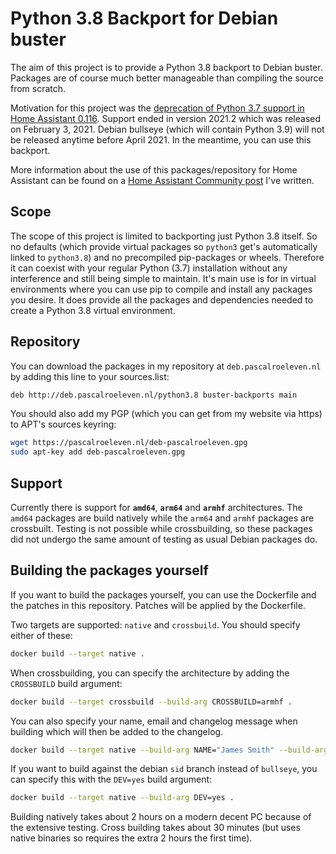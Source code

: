 # Python 3.8 Backport for Debian buster

The aim of this project is to provide a Python 3.8 backport to Debian buster. Packages are of course much better manageable than compiling the source from scratch.

Motivation for this project was the [deprecation of Python 3.7 support in Home Assistant 0.116](https://www.home-assistant.io/blog/2020/10/07/release-116/#python-37-deprecated). Support ended in version 2021.2 which was released on February 3, 2021. Debian bullseye (which will contain Python 3.9) will not be released anytime before April 2021. In the meantime, you can use this backport.

More information about the use of this packages/repository for Home Assistant can be found on a [Home Assistant Community post](https://community.home-assistant.io/t/home-assistant-core-python-3-8-backport-for-debian-buster/234859/) I've written.

## Scope
The scope of this project is limited to backporting just Python 3.8 itself. So no defaults (which provide virtual packages so `python3` get's automatically linked to `python3.8`) and no precompiled pip-packages or wheels. Therefore it can coexist with your regular Python (3.7) installation without any interference and still being simple to maintain. It's main use is for in virtual environments where you can use pip to compile and install any packages you desire. It does provide all the packages and dependencies needed to create a Python 3.8 virtual environment.

## Repository
You can download the packages in my repository at `deb.pascalroeleven.nl` by adding this line to your sources.list:
```sh
deb http://deb.pascalroeleven.nl/python3.8 buster-backports main
```
You should also add my PGP (which you can get from my website via https) to APT's sources keyring:
```sh
wget https://pascalroeleven.nl/deb-pascalroeleven.gpg
sudo apt-key add deb-pascalroeleven.gpg
```

## Support
Currently there is support for **`amd64`**, **`arm64`** and **`armhf`** architectures. The `amd64` packages are build natively while the `arm64` and `armhf` packages are crossbuilt. Testing is not possible while crossbuilding, so these packages did not undergo the same amount of testing as usual Debian packages do.

## Building the packages yourself
If you want to build the packages yourself, you can use the Dockerfile and the patches in this repository. Patches will be applied by the Dockerfile.

Two targets are supported: `native` and `crossbuild`. You should specify either of these:
```sh
docker build --target native .
```

When crossbuilding, you can specify the architecture by adding the `CROSSBUILD` build argument:
```sh
docker build --target crossbuild --build-arg CROSSBUILD=armhf .
```

You can also specify your name, email and changelog message when building which will then be added to the changelog.
```sh
docker build --target native --build-arg NAME="James Smith" --build-arg EMAIL="jamessmith@example.org" --build-arg CHANGE="Initial backport for buster" .
```

If you want to build against the debian `sid` branch instead of `bullseye`, you can specify this with the `DEV=yes` build argument:
```sh
docker build --target native --build-arg DEV=yes .
```

Building natively takes about 2 hours on a modern decent PC because of the extensive testing. Cross building takes about 30 minutes (but uses native binaries so requires the extra 2 hours the first time).
